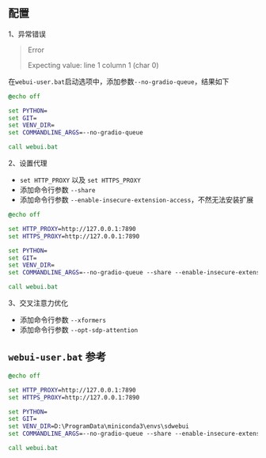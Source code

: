 ## 配置

1、异常错误

>Error
>
>Expecting value: line 1 column 1 (char 0)

在`webui-user.bat`启动选项中，添加参数`--no-gradio-queue`，结果如下

```bat
@echo off

set PYTHON=
set GIT=
set VENV_DIR=
set COMMANDLINE_ARGS=--no-gradio-queue

call webui.bat
```

2、设置代理

+ `set HTTP_PROXY` 以及 `set HTTPS_PROXY`
+ 添加命令行参数 `--share`
+ 添加命令行参数 `--enable-insecure-extension-access`，不然无法安装扩展

```bat
@echo off

set HTTP_PROXY=http://127.0.0.1:7890
set HTTPS_PROXY=http://127.0.0.1:7890

set PYTHON=
set GIT=
set VENV_DIR=
set COMMANDLINE_ARGS=--no-gradio-queue --share --enable-insecure-extension-access

call webui.bat
```

3、交叉注意力优化

+ 添加命令行参数 `--xformers`
+ 添加命令行参数 `--opt-sdp-attention`

## `webui-user.bat` 参考

```bat
@echo off

set HTTP_PROXY=http://127.0.0.1:7890
set HTTPS_PROXY=http://127.0.0.1:7890

set PYTHON=
set GIT=
set VENV_DIR=D:\ProgramData\miniconda3\envs\sdwebui
set COMMANDLINE_ARGS=--no-gradio-queue --share --enable-insecure-extension-access --xformers

call webui.bat
```

